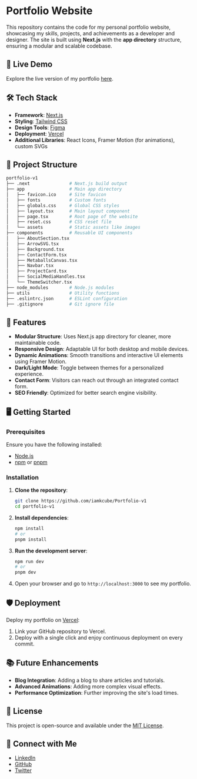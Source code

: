 # Portfolio Website

This repository contains the code for my personal portfolio website, showcasing my skills, projects, and achievements as a developer and designer. The site is built using **Next.js** with the **app directory** structure, ensuring a modular and scalable codebase.

## 🚀 Live Demo

Explore the live version of my portfolio [here](https://iamkcube.vercel.app).

## 🛠️ Tech Stack

-   **Framework**: [Next.js](https://nextjs.org/)
-   **Styling**: [Tailwind CSS](https://tailwindcss.com/)
-   **Design Tools**: [Figma](https://www.figma.com/)
-   **Deployment**: [Vercel](https://vercel.com/)
-   **Additional Libraries**: React Icons, Framer Motion (for animations), custom SVGs

## 📁 Project Structure

```bash
portfolio-v1
├── .next               # Next.js build output
├── app                 # Main app directory
│   ├── favicon.ico     # Site favicon
│   ├── fonts           # Custom fonts
│   ├── globals.css     # Global CSS styles
│   ├── layout.tsx      # Main layout component
│   ├── page.tsx        # Root page of the website
│   ├── reset.css       # CSS reset file
│   └── assets          # Static assets like images
├── components          # Reusable UI components
│   ├── AboutSection.tsx
│   ├── ArrowSVG.tsx
│   ├── Background.tsx
│   ├── ContactForm.tsx
│   ├── MetaballsCanvas.tsx
│   ├── Navbar.tsx
│   ├── ProjectCard.tsx
│   ├── SocialMediaHandles.tsx
│   └── ThemeSwitcher.tsx
├── node_modules        # Node.js modules
├── utils               # Utility functions
├── .eslintrc.json      # ESLint configuration
├── .gitignore          # Git ignore file
```

## 🎨 Features

-   **Modular Structure**: Uses Next.js app directory for cleaner, more maintainable code.
-   **Responsive Design**: Adaptable UI for both desktop and mobile devices.
-   **Dynamic Animations**: Smooth transitions and interactive UI elements using Framer Motion.
-   **Dark/Light Mode**: Toggle between themes for a personalized experience.
-   **Contact Form**: Visitors can reach out through an integrated contact form.
-   **SEO Friendly**: Optimized for better search engine visibility.

## 🖥️ Getting Started

### Prerequisites

Ensure you have the following installed:

-   [Node.js](https://nodejs.org/en/download/)
-   [npm](https://www.npmjs.com/) or [pnpm](https://pnpm.io/)

### Installation

1. **Clone the repository**:

    ```bash
    git clone https://github.com/iamkcube/Portfolio-v1
    cd portfolio-v1
    ```

2. **Install dependencies**:

    ```bash
    npm install
    # or
    pnpm install
    ```

3. **Run the development server**:

    ```bash
    npm run dev
    # or
    pnpm dev
    ```

4. Open your browser and go to `http://localhost:3000` to see my portfolio.

## 🛡️ Deployment

Deploy my portfolio on [Vercel](https://vercel.com/):

1. Link your GitHub repository to Vercel.
2. Deploy with a single click and enjoy continuous deployment on every commit.

## 📚 Future Enhancements

-   **Blog Integration**: Adding a blog to share articles and tutorials.
-   **Advanced Animations**: Adding more complex visual effects.
-   **Performance Optimization**: Further improving the site's load times.

## 📝 License

This project is open-source and available under the [MIT License](LICENSE).

## 👋 Connect with Me

-   [LinkedIn](https://www.linkedin.com/in/kalingakhatua)
-   [GitHub](https://github.com/iamkcube)
-   [Twitter](https://x.com/iamkcube_)
